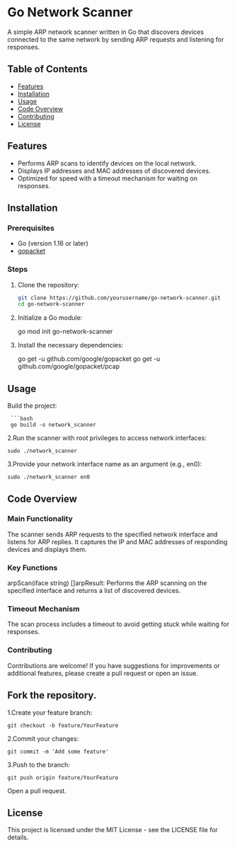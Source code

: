 # Go Network Scanner

A simple ARP network scanner written in Go that discovers devices connected to the same network by sending ARP requests and listening for responses.

## Table of Contents
- [Features](#features)
- [Installation](#installation)
- [Usage](#usage)
- [Code Overview](#code-overview)
- [Contributing](#contributing)
- [License](#license)

## Features
- Performs ARP scans to identify devices on the local network.
- Displays IP addresses and MAC addresses of discovered devices.
- Optimized for speed with a timeout mechanism for waiting on responses.

## Installation

### Prerequisites
- Go (version 1.16 or later)
- [gopacket](https://github.com/google/gopacket)

### Steps
1. Clone the repository:
   
   ```bash
   git clone https://github.com/yourusername/go-network-scanner.git
   cd go-network-scanner
2. Initialize a Go module:

    
    go mod init go-network-scanner

3. Install the necessary dependencies:

    
     go get -u github.com/google/gopacket
     go get -u github.com/google/gopacket/pcap
   
## Usage

Build the project:

     ```bash
     go build -o network_scanner
2.Run the scanner with root privileges to access network interfaces:

    
    sudo ./network_scanner
3.Provide your network interface name as an argument (e.g., en0):

    
    sudo ./network_scanner en0
    
## Code Overview
### Main Functionality
The scanner sends ARP requests to the specified network interface and listens for ARP replies.
It captures the IP and MAC addresses of responding devices and displays them.
### Key Functions
arpScan(iface string) []arpResult: Performs the ARP scanning on the specified interface and returns a list of discovered devices.
### Timeout Mechanism
The scan process includes a timeout to avoid getting stuck while waiting for responses.
### Contributing
Contributions are welcome! If you have suggestions for improvements or additional features, please create a pull request or open an issue.

## Fork the repository.
1.Create your feature branch:
    
    git checkout -b feature/YourFeature
2.Commit your changes:

    git commit -m 'Add some feature'
3.Push to the branch:

    git push origin feature/YourFeature
Open a pull request.

## License
This project is licensed under the MIT License - see the LICENSE file for details.
